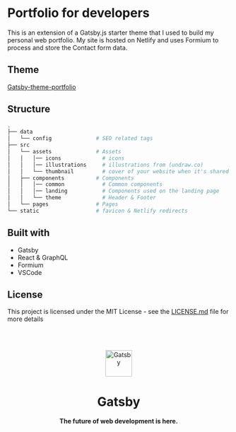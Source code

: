 # Portfolio for developers

This is an extension of a Gatsby.js starter theme that I used to build my personal web portfolio. My site is hosted on Netlify and uses Formium to process and store the Contact form data.

## Theme

[Gatsby-theme-portfolio](https://github.com/smakosh/gatsby-theme-portfolio)

## Structure

```bash
.
├── data
│   └── config              # SEO related tags
├── src
│   └── assets              # Assets
│   │   │── icons             # icons
│   │   │── illustrations     # illustrations from (undraw.co)
│   │   └── thumbnail         # cover of your website when it's shared to social media
│   ├── components          # Components
│   │   │── common            # Common components
│   │   │── landing           # Components used on the landing page
│   │   └── theme             # Header & Footer
│   └── pages               # Pages
└── static                  # favicon & Netlify redirects
```

## Built with

- Gatsby
- React & GraphQL
- Formium
- VSCode

## License

This project is licensed under the MIT License - see the [LICENSE.md](LICENSE.md) file for more details

<br /><br />

<p align="center">
  <a href="https://www.gatsbyjs.com">
    <img alt="Gatsby" src="https://www.gatsbyjs.com/Gatsby-Monogram.svg" width="60" />
  </a>
</p>
<h1 align="center">
  Gatsby
</h1>

<p align="center">
  <strong>
    The future of web development is here.
  </strong>
</p>
